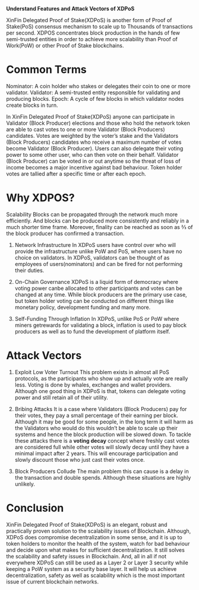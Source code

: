 ﻿**Understand Features and Attack Vectors of XDPoS**

XinFin Delegated Proof of Stake(XDPoS) is another form of Proof of Stake(PoS) consensus mechanism to scale up to Thousands of transactions per second.
XDPOS concentrates block production in the hands of few semi-trusted entities in order to achieve more scalability than Proof of Work(PoW) or other Proof of Stake blockchains.


# **Common Terms**

Nominator: A coin holder who stakes or delegates their coin to one or more validator. 
Validator: A semi-trusted entity responsible for validating and producing blocks. 
Epoch: A cycle of few blocks in which validator nodes create blocks in turn.


In XinFin Delegated Proof of Stake(XDPoS) anyone can participate in Validator (Block Producer) elections and those who hold the network token are able to cast votes to one or more Validator (Block Producers) candidates. 
Votes are weighted by the voter’s stake and the Validators (Block Producers) candidates who receive a maximum number of votes become Validator (Block Producer).
Users can also delegate their voting power to some other user, who can then vote on their behalf.
Validator (Block Producer) can be voted in or out anytime so the threat of loss of income becomes a major incentive against bad behaviour.
Token holder votes are tallied after a specific time or after each epoch.

# **Why XDPOS?**

Scalability Blocks can be propagated through the network much more efficiently. And blocks can be produced more consistently and reliably in a much shorter time frame. Moreover, finality can be reached as soon as ⅔ of the block producer has confirmed a transaction.

1. Network Infrastructure In XDPoS users have control over who will provide the infrastructure unlike PoW and PoS, where users have no choice on validators. In XDPoS, validators can be thought of as employees of users(nominators) and can be fired for not performing their duties.

2. On-Chain Governance XDPoS is a liquid form of democracy where voting power canbe allocated to other participants and votes can be changed at any time. While block producers are the primary use case, but token holder voting can be conducted on different things like monetary policy, development funding and many more.

3. Self-Funding Through Inflation In XDPoS, unlike PoS or PoW where miners getrewards for validating a block, inflation is used to pay block producers as well as to fund the development of platform itself.

# **Attack Vectors**

1. Exploit Low Voter Turnout  This problem exists in almost all PoS protocols, as the participants who show up and actually vote are really less. Voting is done by whales, exchanges and wallet providers. Although one good thing in XDPoS is that, tokens can delegate voting power and still retain all of their utility.

2. Bribing Attacks It is a case where Validators (Block Producers) pay for their votes, they pay a small percentage of their earning per block. Although it may be good for some people, in the long term it will harm as the Validators who would do this wouldn’t be able to scale up their systems and hence the block production will be slowed down. To tackle these attacks there is a **voting decay** concept where freshly cast votes are considered full while other votes will slowly decay until they have a minimal impact after 2 years. This will encourage participation and slowly discount those who just cast their votes once.

3. Block Producers Collude The main problem this can cause is a delay in the transaction and double spends. Although these situations are highly unlikely.


# **Conclusion**

XinFin Delegated Proof of Stake(XDPoS) is an elegant, robust and practically proven solution to the scalability issues of Blockchain. Although, XDPoS does compromise decentralization in some sense, and it is up to token holders to monitor the health of the system, watch for bad behaviour and decide upon what makes for sufficient decentralization. It still solves the scalability and safety issues in Blockchain. And, all in all if not everywhere XDPoS can still be used as a Layer 2 or Layer 3 security while keeping a PoW system as a security base layer. It will help us achieve decentralization, safety as well as scalability which is the most important issue of current blockchain networks.


